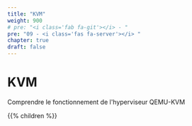 ```yaml
---
title: "KVM"
weight: 900
# pre: "<i class='fab fa-git'></i> - "
pre: "09 - <i class='fas fa-server'></i> "
chapter: true
draft: false
---
```


# KVM

Comprendre le fonctionnement de l'hyperviseur QEMU-KVM

{{% children  %}}
